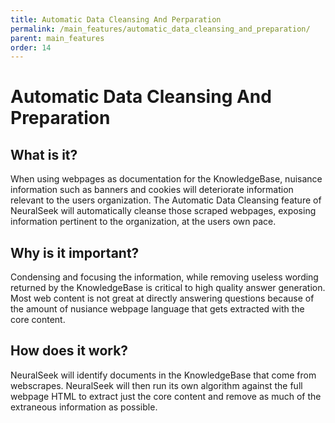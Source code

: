 ```yaml
---
title: Automatic Data Cleansing And Perparation
permalink: /main_features/automatic_data_cleansing_and_preparation/
parent: main_features
order: 14
---
```


# Automatic Data Cleansing And Preparation

## What is it?
When using webpages as documentation for the KnowledgeBase, nuisance information such as banners and cookies will deteriorate information relevant to the users organization. The Automatic Data Cleansing feature of NeuralSeek will automatically cleanse those scraped webpages, exposing information pertinent to the organization, at the users own pace.

## Why is it important?
Condensing and focusing the information, while removing useless wording returned by the KnowledgeBase is critical to high quality answer generation.  Most web content is not great at directly answering questions because of the amount of nusiance webpage language that gets extracted with the core content.

## How does it work?
NeuralSeek will identify documents in the KnowledgeBase that come from webscrapes.  NeuralSeek will then run its own algorithm against the full webpage HTML to extract just the core content and remove as much of the extraneous information as possible.

